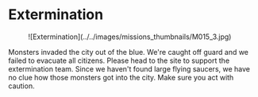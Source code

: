 # Extermination

<figure markdown>
  ![Extermination](../../images/missions_thumbnails/M015_3.jpg)
</figure>

Monsters invaded the city out of the blue. We're caught off guard and we failed to evacuate all citizens. Please head to the site to support the extermination team. Since we haven't found large flying saucers, we have no clue how those monsters got into the city. Make sure you act with caution.
